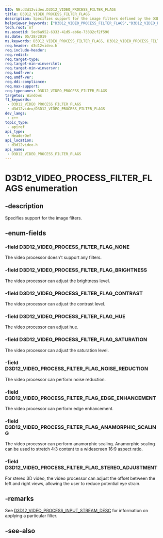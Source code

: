 ```yaml
---
UID: NE:d3d12video.D3D12_VIDEO_PROCESS_FILTER_FLAGS
title: D3D12_VIDEO_PROCESS_FILTER_FLAGS
description: Specifies support for the image filters defined by the D3D12_VIDEO_PROCESS_FILTER enumeration.
helpviewer_keywords: ["D3D12_VIDEO_PROCESS_FILTER_FLAGS","D3D12_VIDEO_PROCESS_FILTER_FLAGS",""]
tech.root: mf
ms.assetid: 5ed6a952-6333-41d5-ab6e-73332cf2f590
ms.date: 05/28/2019
ms.keywords: D3D12_VIDEO_PROCESS_FILTER_FLAGS, D3D12_VIDEO_PROCESS_FILTER_FLAGS,
req.header: d3d12video.h
req.include-header: 
req.redist: 
req.target-type: 
req.target-min-winverclnt: 
req.target-min-winversvr: 
req.kmdf-ver: 
req.umdf-ver: 
req.ddi-compliance: 
req.max-support: 
req.typenames: D3D12_VIDEO_PROCESS_FILTER_FLAGS
targetos: Windows
f1_keywords:
 - D3D12_VIDEO_PROCESS_FILTER_FLAGS
 - d3d12video/D3D12_VIDEO_PROCESS_FILTER_FLAGS
dev_langs:
 - c++
topic_type:
 - apiref
api_type:
 - HeaderDef
api_location:
 - d3d12video.h
api_name:
 - D3D12_VIDEO_PROCESS_FILTER_FLAGS
---
```


# D3D12_VIDEO_PROCESS_FILTER_FLAGS enumeration


## -description

Specifies support for the image filters.

## -enum-fields

### -field D3D12_VIDEO_PROCESS_FILTER_FLAG_NONE 

The video processor doesn't support any filters.

### -field D3D12_VIDEO_PROCESS_FILTER_FLAG_BRIGHTNESS 

The video processor can adjust the brightness level.

### -field D3D12_VIDEO_PROCESS_FILTER_FLAG_CONTRAST 

The video processor can adjust the contrast level.

### -field D3D12_VIDEO_PROCESS_FILTER_FLAG_HUE 

The video processor can adjust hue.

### -field D3D12_VIDEO_PROCESS_FILTER_FLAG_SATURATION 

The video processor can adjust the saturation level.

### -field D3D12_VIDEO_PROCESS_FILTER_FLAG_NOISE_REDUCTION 

The video processor can perform noise reduction.

### -field D3D12_VIDEO_PROCESS_FILTER_FLAG_EDGE_ENHANCEMENT 

The video processor can perform edge enhancement.

### -field D3D12_VIDEO_PROCESS_FILTER_FLAG_ANAMORPHIC_SCALING 

The video processor can perform anamorphic scaling. Anamorphic scaling can be used to stretch 4:3 content to a widescreen 16:9 aspect ratio.

### -field D3D12_VIDEO_PROCESS_FILTER_FLAG_STEREO_ADJUSTMENT 

For stereo 3D video, the video processor can adjust the offset between the left and right views, allowing the user to reduce potential eye strain.

## -remarks

See [D3D12\_VIDEO\_PROCESS\_INPUT\_STREAM\_DESC](ns-d3d12video-d3d12_video_process_input_stream_desc.md) for information on applying a particular filter.

## -see-also

